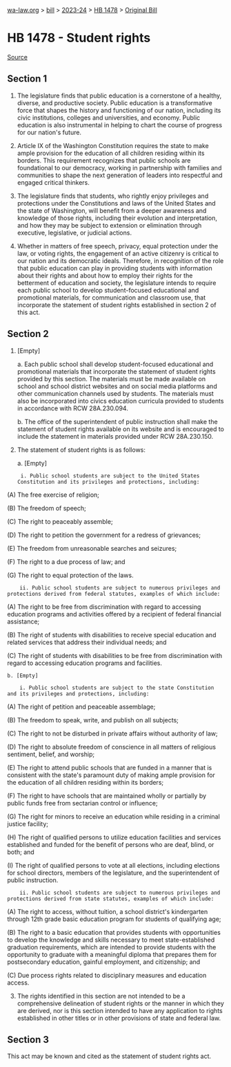 [wa-law.org](/) > [bill](/bill/) > [2023-24](/bill/2023-24/) > [HB 1478](/bill/2023-24/hb/1478/) > [Original Bill](/bill/2023-24/hb/1478/1/)

# HB 1478 - Student rights

[Source](http://lawfilesext.leg.wa.gov/biennium/2023-24/Pdf/Bills/House%20Bills/1478.pdf)

## Section 1
1. The legislature finds that public education is a cornerstone of a healthy, diverse, and productive society. Public education is a transformative force that shapes the history and functioning of our nation, including its civic institutions, colleges and universities, and economy. Public education is also instrumental in helping to chart the course of progress for our nation's future.

2. Article IX of the Washington Constitution requires the state to make ample provision for the education of all children residing within its borders. This requirement recognizes that public schools are foundational to our democracy, working in partnership with families and communities to shape the next generation of leaders into respectful and engaged critical thinkers.

3. The legislature finds that students, who rightly enjoy privileges and protections under the Constitutions and laws of the United States and the state of Washington, will benefit from a deeper awareness and knowledge of those rights, including their evolution and interpretation, and how they may be subject to extension or elimination through executive, legislative, or judicial actions.

4. Whether in matters of free speech, privacy, equal protection under the law, or voting rights, the engagement of an active citizenry is critical to our nation and its democratic ideals. Therefore, in recognition of the role that public education can play in providing students with information about their rights and about how to employ their rights for the betterment of education and society, the legislature intends to require each public school to develop student-focused educational and promotional materials, for communication and classroom use, that incorporate the statement of student rights established in section 2 of this act.

## Section 2
1. [Empty]

    a. Each public school shall develop student-focused educational and promotional materials that incorporate the statement of student rights provided by this section. The materials must be made available on school and school district websites and on social media platforms and other communication channels used by students. The materials must also be incorporated into civics education curricula provided to students in accordance with RCW 28A.230.094.

    b. The office of the superintendent of public instruction shall make the statement of student rights available on its website and is encouraged to include the statement in materials provided under RCW 28A.230.150.

2. The statement of student rights is as follows:

    a. [Empty]

        i. Public school students are subject to the United States Constitution and its privileges and protections, including:

(A) The free exercise of religion;

(B) The freedom of speech;

(C) The right to peaceably assemble;

(D) The right to petition the government for a redress of grievances;

(E) The freedom from unreasonable searches and seizures;

(F) The right to a due process of law; and

(G) The right to equal protection of the laws.

        ii. Public school students are subject to numerous privileges and protections derived from federal statutes, examples of which include:

(A) The right to be free from discrimination with regard to accessing education programs and activities offered by a recipient of federal financial assistance;

(B) The right of students with disabilities to receive special education and related services that address their individual needs; and

(C) The right of students with disabilities to be free from discrimination with regard to accessing education programs and facilities.

    b. [Empty]

        i. Public school students are subject to the state Constitution and its privileges and protections, including:

(A) The right of petition and peaceable assemblage;

(B) The freedom to speak, write, and publish on all subjects;

(C) The right to not be disturbed in private affairs without authority of law;

(D) The right to absolute freedom of conscience in all matters of religious sentiment, belief, and worship;

(E) The right to attend public schools that are funded in a manner that is consistent with the state's paramount duty of making ample provision for the education of all children residing within its borders;

(F) The right to have schools that are maintained wholly or partially by public funds free from sectarian control or influence;

(G) The right for minors to receive an education while residing in a criminal justice facility;

(H) The right of qualified persons to utilize education facilities and services established and funded for the benefit of persons who are deaf, blind, or both; and

(I) The right of qualified persons to vote at all elections, including elections for school directors, members of the legislature, and the superintendent of public instruction.

        ii. Public school students are subject to numerous privileges and protections derived from state statutes, examples of which include:

(A) The right to access, without tuition, a school district's kindergarten through 12th grade basic education program for students of qualifying age;

(B) The right to a basic education that provides students with opportunities to develop the knowledge and skills necessary to meet state-established graduation requirements, which are intended to provide students with the opportunity to graduate with a meaningful diploma that prepares them for postsecondary education, gainful employment, and citizenship; and

(C) Due process rights related to disciplinary measures and education access.

3. The rights identified in this section are not intended to be a comprehensive delineation of student rights or the manner in which they are derived, nor is this section intended to have any application to rights established in other titles or in other provisions of state and federal law.

## Section 3
This act may be known and cited as the statement of student rights act.
